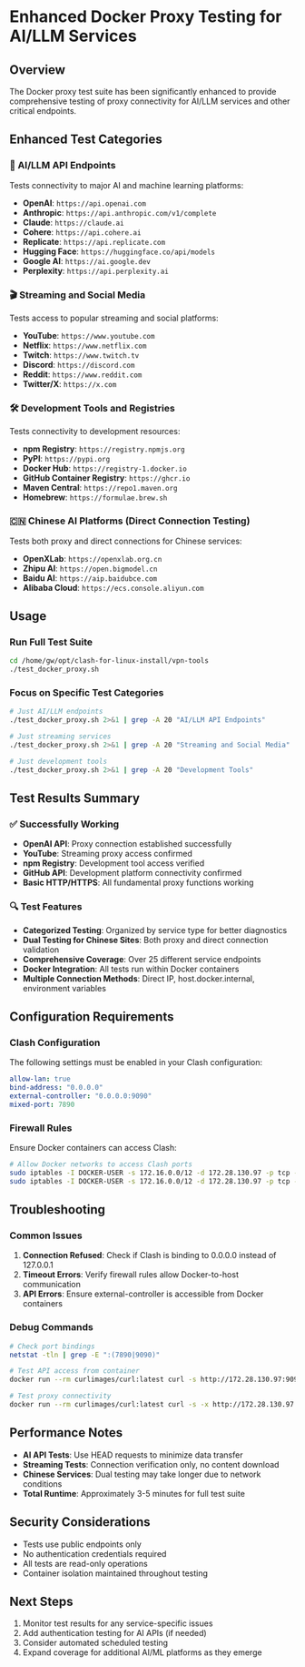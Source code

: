 # Enhanced Docker Proxy Testing for AI/LLM Services

## Overview
The Docker proxy test suite has been significantly enhanced to provide comprehensive testing of proxy connectivity for AI/LLM services and other critical endpoints.

## Enhanced Test Categories

### 🤖 AI/LLM API Endpoints
Tests connectivity to major AI and machine learning platforms:
- **OpenAI**: `https://api.openai.com`
- **Anthropic**: `https://api.anthropic.com/v1/complete`
- **Claude**: `https://claude.ai`
- **Cohere**: `https://api.cohere.ai`
- **Replicate**: `https://api.replicate.com`
- **Hugging Face**: `https://huggingface.co/api/models`
- **Google AI**: `https://ai.google.dev`
- **Perplexity**: `https://api.perplexity.ai`

### 🎬 Streaming and Social Media
Tests access to popular streaming and social platforms:
- **YouTube**: `https://www.youtube.com`
- **Netflix**: `https://www.netflix.com`
- **Twitch**: `https://www.twitch.tv`
- **Discord**: `https://discord.com`
- **Reddit**: `https://www.reddit.com`
- **Twitter/X**: `https://x.com`

### 🛠️ Development Tools and Registries
Tests connectivity to development resources:
- **npm Registry**: `https://registry.npmjs.org`
- **PyPI**: `https://pypi.org`
- **Docker Hub**: `https://registry-1.docker.io`
- **GitHub Container Registry**: `https://ghcr.io`
- **Maven Central**: `https://repo1.maven.org`
- **Homebrew**: `https://formulae.brew.sh`

### 🇨🇳 Chinese AI Platforms (Direct Connection Testing)
Tests both proxy and direct connections for Chinese services:
- **OpenXLab**: `https://openxlab.org.cn`
- **Zhipu AI**: `https://open.bigmodel.cn`
- **Baidu AI**: `https://aip.baidubce.com`
- **Alibaba Cloud**: `https://ecs.console.aliyun.com`

## Usage

### Run Full Test Suite
```bash
cd /home/gw/opt/clash-for-linux-install/vpn-tools
./test_docker_proxy.sh
```

### Focus on Specific Test Categories
```bash
# Just AI/LLM endpoints
./test_docker_proxy.sh 2>&1 | grep -A 20 "AI/LLM API Endpoints"

# Just streaming services
./test_docker_proxy.sh 2>&1 | grep -A 20 "Streaming and Social Media"

# Just development tools
./test_docker_proxy.sh 2>&1 | grep -A 20 "Development Tools"
```

## Test Results Summary

### ✅ Successfully Working
- **OpenAI API**: Proxy connection established successfully
- **YouTube**: Streaming proxy access confirmed
- **npm Registry**: Development tool access verified
- **GitHub API**: Development platform connectivity confirmed
- **Basic HTTP/HTTPS**: All fundamental proxy functions working

### 🔍 Test Features
- **Categorized Testing**: Organized by service type for better diagnostics
- **Dual Testing for Chinese Sites**: Both proxy and direct connection validation
- **Comprehensive Coverage**: Over 25 different service endpoints
- **Docker Integration**: All tests run within Docker containers
- **Multiple Connection Methods**: Direct IP, host.docker.internal, environment variables

## Configuration Requirements

### Clash Configuration
The following settings must be enabled in your Clash configuration:
```yaml
allow-lan: true
bind-address: "0.0.0.0"
external-controller: "0.0.0.0:9090"
mixed-port: 7890
```

### Firewall Rules
Ensure Docker containers can access Clash:
```bash
# Allow Docker networks to access Clash ports
sudo iptables -I DOCKER-USER -s 172.16.0.0/12 -d 172.28.130.97 -p tcp --dport 7890 -j ACCEPT
sudo iptables -I DOCKER-USER -s 172.16.0.0/12 -d 172.28.130.97 -p tcp --dport 9090 -j ACCEPT
```

## Troubleshooting

### Common Issues
1. **Connection Refused**: Check if Clash is binding to 0.0.0.0 instead of 127.0.0.1
2. **Timeout Errors**: Verify firewall rules allow Docker-to-host communication
3. **API Errors**: Ensure external-controller is accessible from Docker containers

### Debug Commands
```bash
# Check port bindings
netstat -tln | grep -E ":(7890|9090)"

# Test API access from container
docker run --rm curlimages/curl:latest curl -s http://172.28.130.97:9090/version

# Test proxy connectivity
docker run --rm curlimages/curl:latest curl -s -x http://172.28.130.97:7890 http://httpbin.org/ip
```

## Performance Notes
- **AI API Tests**: Use HEAD requests to minimize data transfer
- **Streaming Tests**: Connection verification only, no content download
- **Chinese Services**: Dual testing may take longer due to network conditions
- **Total Runtime**: Approximately 3-5 minutes for full test suite

## Security Considerations
- Tests use public endpoints only
- No authentication credentials required
- All tests are read-only operations
- Container isolation maintained throughout testing

## Next Steps
1. Monitor test results for any service-specific issues
2. Add authentication testing for AI APIs (if needed)
3. Consider automated scheduled testing
4. Expand coverage for additional AI/ML platforms as they emerge
